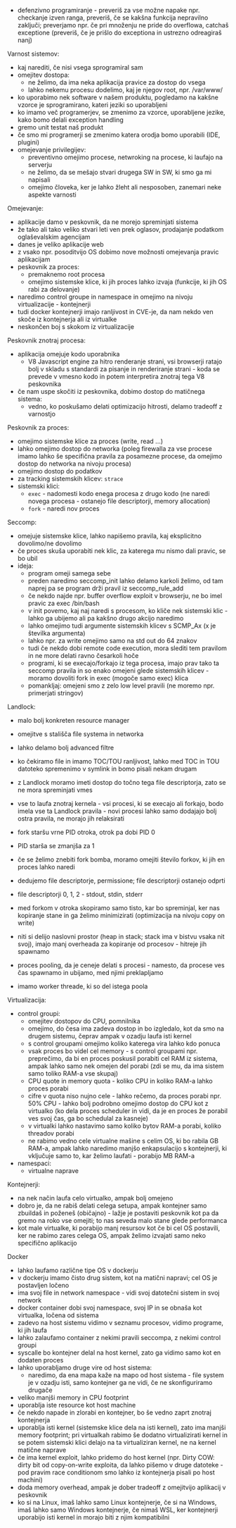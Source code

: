 - defenzivno programiranje - preveriš za vse možne napake npr. checkanje izven ranga, preveriš, če se kakšna funkcija nepravilno zaključi; preverjamo npr. če pri množenju ne pride do overflowa, catchaš exceptione (preveriš, če je prišlo do exceptiona in ustrezno odreagiraš nanj)

Varnost sistemov:
- kaj narediti, če nisi vsega sprogramiral sam
- omejitev dostopa:
	- ne želimo, da ima neka aplikacija pravice za dostop do vsega
	- lahko nekemu procesu dodelimo, kaj je njegov root, npr. /var/www/
- ko uporabimo nek software v našem produktu, pogledamo na kakšne vzorce je sprogramirano, kateri jeziki so uporabljeni
- ko imamo več programerjev, se zmenimo za vzorce, uporabljene jezike, kako bomo delali exception handling
- gremo unit testat naš produkt
- če smo mi programerji se zmenimo katera orodja bomo uporabili (IDE, plugini)
- omejevanje privilegijev:
	- preventivno omejimo procese, netwroking na procese, ki laufajo na serverju
	- ne želimo, da se mešajo stvari drugega SW in SW, ki smo ga mi napisali
	- omejimo človeka, ker je lahko žleht ali nesposoben, zanemari neke aspekte varnosti

Omejevanje:
- aplikacije damo v peskovnik, da ne morejo spreminjati sistema
- že tako ali tako veliko stvari leti ven prek oglasov, prodajanje podatkom oglaševalskim agencijam
- danes je veliko aplikacije web
- z vsako npr. posoditvijo OS dobimo nove možnosti omejevanja pravic aplikacijam
- peskovnik za proces:
	- premaknemo root procesa
	- omejimo sistemske klice, ki jih proces lahko izvaja (funkcije, ki jih OS rabi za delovanje)
- naredimo control groupe in namespace in omejimo na nivoju virtualizacije - kontejnerji
- tudi docker kontejnerji imajo ranljivost in CVE-je, da nam nekdo ven skoče iz kontejnerja ali iz virtualke
- neskončen boj s skokom iz virtualizacije

Peskovnik znotraj procesa:
- aplikacija omejuje kodo uporabnika
	- V8 Javascript engine za hitro renderanje strani, vsi browserji ratajo bolj v skladu s standardi za pisanje in renderiranje strani - koda se prevede v vmesno kodo in potem interpretira znotraj tega V8 peskovnika
- če nam uspe skočiti iz peskovnika, dobimo dostop do matičnega sistema:
	- vedno, ko poskušamo delati optimizacijo hitrosti, delamo tradeoff z varnostjo

Peskovnik za proces:
- omejimo sistemske klice za proces (write, read ...)
- lahko omejimo dostop do networka (poleg firewalla za vse procese imamo lahko še specifična pravila za posamezne procese, da omejimo dostop do networka na nivoju procesa)
- omejimo dostop do podatkov
- za tracking sistemskih klicev: `strace`
- sistemski klici:
	- `exec` - nadomesti kodo enega procesa z drugo kodo (ne naredi novega procesa - ostanejo file descriptorji, memory allocation)
	- `fork` - naredi nov proces

Seccomp:
- omejuje sistemske klice, lahko napišemo pravila, kaj eksplicitno dovolimo/ne dovolimo
- če proces skuša uporabiti nek klic, za katerega mu nismo dali pravic, se bo ubil
- ideja:
	- program omeji samega sebe
	- preden naredimo seccomp_init lahko delamo karkoli želimo, od tam naprej pa se program drži pravil iz seccomp_rule_add
	- če nekdo najde npr. buffer overflow exploit v browserju, ne bo imel pravic za exec /bin/bash
	- v init povemo, kaj naj naredi s procesom, ko kliče nek sistemski klic - lahko ga ubijemo ali pa kakšno drugo akcijo naredimo
	- lahko omejimo tudi argumente sistemskih klicev s SCMP_Ax (x je številka argumenta)
	- lahko npr. za write omejimo samo na std out do 64 znakov
	- tudi če nekdo dobi remote code execution, mora slediti tem pravilom in ne more delati ravno česarkoli hoče
	- programi, ki se execajo/forkajo iz tega procesa, imajo prav tako ta seccomp pravila in so enako omejeni glede sistemskih klicev - moramo dovoliti fork in exec (mogoče samo exec) klica
	- pomankljaj: omejeni smo z zelo low level pravili (ne moremo npr. primerjati stringov)

Landlock:
- malo bolj konkreten resource manager
- omejitve s stališča file systema in networka
- lahko delamo bolj advanced filtre
- ko čekiramo file in imamo TOC/TOU ranljivost, lahko med TOC in TOU datoteko spremenimo v symlink in bomo pisali nekam drugam
- z Landlock moramo imeti dostop do točno tega file descriptorja, zato se ne mora spreminjati vmes
- vse to laufa znotraj kernela - vsi procesi, ki se execajo ali forkajo, bodo imela vse ta Landlock pravila - novi procesi lahko samo dodajajo bolj ostra pravila, ne morajo jih relaksirati

- fork staršu vrne PID otroka, otrok pa dobi PID 0
- PID starša se zmanjša za 1
- če se želimo znebiti fork bomba, moramo omejiti število forkov, ki jih en proces lahko naredi
- dedujemo file descriptorje, permissione; file descriptorji ostanejo odprti
- file descriptorji 0, 1, 2 - stdout, stdin, stderr
- med forkom v otroka skopiramo samo tisto, kar bo spreminjal, ker nas kopiranje stane in ga želimo minimizirati (optimizacija na nivoju copy on write)
- niti si delijo naslovni prostor (heap in stack; stack ima v bistvu vsaka nit svoj), imajo manj overheada za kopiranje od procesov - hitreje jih spawnamo
- proces pooling, da je ceneje delati s procesi - namesto, da procese ves čas spawnamo in ubijamo, med njimi preklapljamo
- imamo worker threade, ki so del istega poola

Virtualizacija:
- control groupi:
	- omejitev dostopov do CPU, pomnilnika
	- omejimo, do česa ima zadeva dostop in bo izgledalo, kot da smo na drugem sistemu, čeprav ampak v ozadju laufa isti kernel
	- s control groupami omejimo koliko katerega vira lahko kdo ponuca
	- vsak proces bo videl cel memory - s control groupami npr. preprečimo, da bi en proces poskusil porabiti cel RAM iz sistema, ampak lahko samo nek omejen del porabi (zdi se mu, da ima sistem samo toliko RAM-a vse skupaj)
	- CPU quote in memory quota - koliko CPU in koliko RAM-a lahko proces porabi
	- cifre v quota niso nujno cele - lahko rečemo, da proces porabi npr. 50% CPU - lahko bolj podrobno omejimo dostop do CPU kot z virtualko (ko dela proces scheduler in vidi, da je en proces že porabil ves svoj čas, ga bo schedulal za kasneje)
	- v virtualki lahko nastavimo samo koliko bytov RAM-a porabi, koliko threadov porabi
	- ne rabimo vedno cele virtualne mašine s celim OS, ki bo rabila GB RAM-a, ampak lahko naredimo manjšo enkapsulacijo s kontejnerji, ki vključuje samo to, kar želimo laufati - porabijo MB RAM-a
- namespaci:
	- virtualne naprave

Kontejnerji:
- na nek način laufa celo virtualko, ampak bolj omejeno
- dobro je, da ne rabiš delati celega setupa, ampak kontejner samo zbuildaš in poženeš (običajno) - lažje je postaviti peskovnik kot pa da gremo na roko vse omejiti; to nas seveda malo stane glede performanca
- kot male virtualke, ki porabijo manj resursov kot če bi cel OS postavili, ker ne rabimo zares celega OS, ampak želimo izvajati samo neko specifično aplikacijo

Docker
- lahko laufamo različne tipe OS v dockerju
- v dockerju imamo čisto drug sistem, kot na matični napravi; cel OS je postavljen ločeno
- ima svoj file in network namespace - vidi svoj datotečni sistem in svoj network
- docker container dobi svoj namespace, svoj IP in se obnaša kot virtualka, ločena od sistema
- zadevo na host sistemu vidimo v seznamu procesov, vidimo programe, ki jih laufa
- lahko zalaufamo container z nekimi pravili seccompa, z nekimi control groupi
- syscalle bo kontejner delal na host kernel, zato ga vidimo samo kot en dodaten proces
- lahko uporabljamo druge vire od host sistema:
	- naredimo, da ena mapa kaže na mapo od host sistema - file system je v ozadju isti, samo kontejner ga ne vidi, če ne skonfiguriramo drugače
- veliko manjši memory in CPU footprint
- uporablja iste resource kot host machine
- če nekdo napade in zlorabi en kontejner, bo še vedno zaprt znotraj kontejnerja
- uporablja isti kernel (sistemske klice dela na isti kernel), zato ima manjši memory footprint; pri virtualkah rabimo še dodatno virtualizirati kernel in se potem sistemski klici delajo na ta virtualiziran kernel, ne na kernel matične naprave
- če ima kernel exploit, lahko pridemo do host kernel (npr. Dirty COW: dirty bit od copy-on-write exploita, da lahko pišemo v druge datoteke - pod pravim race conditionom smo lahko iz kontejnerja pisali po host machini)
- doda memory overhead, ampak je dober tradeoff z omejitvijo aplikacij v peskovnik
- ko si na Linux, imaš lahko samo Linux kontejnerje, če si na Windows, imaš lahko samo Windows kontejnerje, če nimaš WSL, ker kontejnerji uporabijo isti kernel in morajo biti z njim kompatibilni